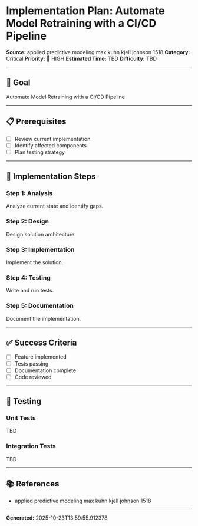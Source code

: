 # Implementation Plan: Automate Model Retraining with a CI/CD Pipeline

**Source:** applied predictive modeling max kuhn kjell johnson 1518
**Category:** Critical
**Priority:** 🔴 HIGH
**Estimated Time:** TBD
**Difficulty:** TBD

---

## 🎯 Goal

Automate Model Retraining with a CI/CD Pipeline

---

## 📋 Prerequisites

- [ ] Review current implementation
- [ ] Identify affected components
- [ ] Plan testing strategy

---

## 🔧 Implementation Steps

### Step 1: Analysis

Analyze current state and identify gaps.

### Step 2: Design

Design solution architecture.

### Step 3: Implementation

Implement the solution.

### Step 4: Testing

Write and run tests.

### Step 5: Documentation

Document the implementation.

---

## ✅ Success Criteria

- [ ] Feature implemented
- [ ] Tests passing
- [ ] Documentation complete
- [ ] Code reviewed

---

## 🧪 Testing

### Unit Tests

TBD

### Integration Tests

TBD

---

## 📚 References

- applied predictive modeling max kuhn kjell johnson 1518

---

**Generated:** 2025-10-23T13:59:55.912378
